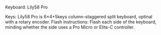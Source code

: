 Keyboard: Lily58 Pro

Keys: Lily58 Pro is 6×4+5keys column-staggered split keyboard, optinal with a rotary encoder.
Flash instructions: Flash each side of the keyboard, minding whether the side uses a Pro Micro or Elite-C controller.

